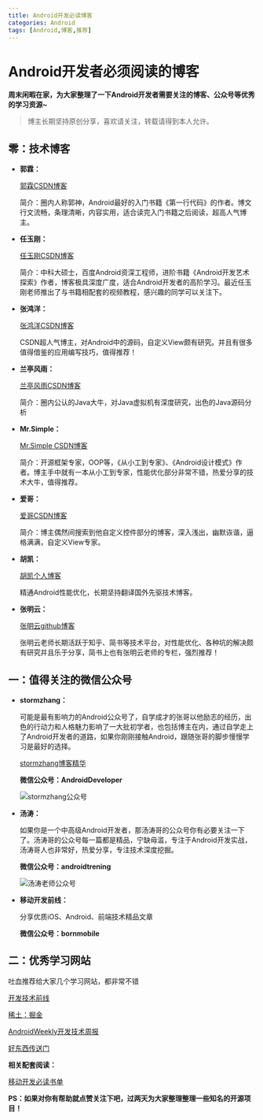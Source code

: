 ```yaml
---
title: Android开发必读博客
categories: Android
tags: [Android,博客,推荐] 
---
```

Android开发者必须阅读的博客
==
**周末闲暇在家，为大家整理了一下Android开发者需要关注的博客、公众号等优秀的学习资源~**
> 博主长期坚持原创分享，喜欢请关注，转载请得到本人允许。

<!--more-->
零：技术博客
--

 - **郭霖：**
   
   [郭霖CSDN博客](http://blog.csdn.net/guolin_blog/) 
   
   简介：圈内人称郭神，Android最好的入门书籍《第一行代码》的作者。博文行文流畅，条理清晰，内容实用，适合读完入门书籍之后阅读，超高人气博主。
 - **任玉刚：**
   
   [任玉刚CSDN博客](http://blog.csdn.net/singwhatiwanna/)
   
   简介：中科大硕士，百度Android资深工程师，进阶书籍《Android开发艺术探索》作者，博客极具深度广度，适合Android开发者的高阶学习。最近任玉刚老师推出了与书籍相配套的视频教程，感兴趣的同学可以关注下。
 - **张鸿洋：**
   
   [张鸿洋CSDN博客](http://blog.csdn.net/lmj623565791/)
   
   CSDN超人气博主，对Android中的源码，自定义View颇有研究。并且有很多值得借鉴的应用编写技巧，值得推荐！
 - **兰亭风雨：**
   
   [兰亭风雨CSDN博客](http://blog.csdn.net/ns_code)
   
   简介：圈内公认的Java大牛，对Java虚拟机有深度研究，出色的Java源码分析
 - **Mr.Simple：**
   
   [Mr.Simple CSDN博客](http://blog.csdn.net/bboyfeiyu)
   
   简介：开源框架专家，OOP等，《从小工到专家》、《Android设计模式》作者。博主手中就有一本从小工到专家，性能优化部分非常不错，热爱分享的技术大牛，值得推荐。
 - **爱哥：**
   
   [爱哥CSDN博客](http://blog.csdn.net/aigestudio/)
   
   简介：博主偶然间搜索到他自定义控件部分的博客，深入浅出，幽默诙谐，逼格满满，自定义View专家。
 - **胡凯：**
   
   [胡凯个人博客](http://hukai.me/)
   
   精通Android性能优化，长期坚持翻译国外先驱技术博客。
 - **张明云：**
   
   [张明云github博客](http://zmywly8866.github.io/)
   
   张明云老师长期活跃于知乎、简书等技术平台，对性能优化、各种坑的解决颇有研究并且乐于分享，简书上也有张明云老师的专栏，强烈推荐！


一：值得关注的微信公众号
--

 - **stormzhang：**
   
   可能是最有影响力的Android公众号了，自学成才的张哥以他励志的经历，出色的行动力和人格魅力影响了一大批初学者，也包括博主在内，通过自学走上了Android开发者的道路，如果你刚刚接触Android，跟随张哥的脚步慢慢学习是最好的选择。
   
   [stormzhang博客精华](http://stormzhang.com/)
   
   **微信公众号：AndroidDeveloper**
   
   ![stormzhang公众号](http://upload-images.jianshu.io/upload_images/1915184-9bf78ce7122af7d6?imageMogr2/auto-orient/strip%7CimageView2/2/w/1240)
 - **汤涛：**
   
   如果你是一个中高级Android开发者，那汤涛哥的公众号你有必要关注一下了。汤涛哥的公众号每一篇都是精品，宁缺毋滥，专注于Android开发实战，汤涛哥人也非常好，热爱分享，专注技术深度挖掘。
   
   **微信公众号：androidtrening**
   
   ![汤涛老师公众号](http://upload-images.jianshu.io/upload_images/1915184-8c1c982e415346a0?imageMogr2/auto-orient/strip%7CimageView2/2/w/1240)
 - **移动开发前线：**
   
   分享优质iOS、Android、前端技术精品文章
   
   **微信公众号：bornmobile**

二：优秀学习网站
--

吐血推荐给大家几个学习网站，都非常不错

[开发技术前线](http://www.devtf.cn/)

[稀土：掘金](https://xitu.io/gold-app)

[AndroidWeekly开发技术周报](http://androidweekly.cn/)

[好东西传送门](http://memect.com/)

**相关配套阅读：**

[移动开发必读书单](http://www.jianshu.com/p/9a80e48ef7bc)

**PS：如果对你有帮助就点赞关注下吧，过两天为大家整理整理一些知名的开源项目！**